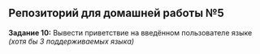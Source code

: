 ## Репозиторий для домашней работы №5
**Задание 10:**
Вывести приветствие на введённом пользователе языке *(хотя бы 3 поддерживаемых языка)*